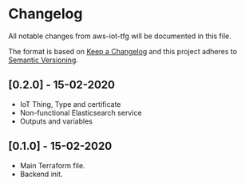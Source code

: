 # Changelog

All notable changes from aws-iot-tfg will be documented in this file.

The format is based on [Keep a Changelog](http://keepachangelog.com/en/1.0.0/)
and this project adheres to [Semantic Versioning](http://semver.org/spec/v2.0.0.html).

## [0.2.0] - 15-02-2020

- IoT Thing, Type and certificate
- Non-functional Elasticsearch service
- Outputs and variables

## [0.1.0] - 15-02-2020

- Main Terraform file.
- Backend init.
